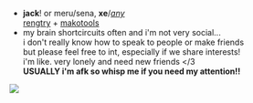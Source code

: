 - **jack**! or meru/sena, **xe**/[*any*](https://en.pronouns.page/@gigolo)  
[rengtry](https://rentry.org/scenario_liar) + [makotools](https://enstars.link/@matenrou)  
- my brain shortcircuits often and i'm not very social...  
i don't really know how to speak to people or make friends  
but please feel free to int, especially if we share interests!  
i'm like. very lonely and need new friends </3  
**USUALLY i'm afk so whisp me if you need my attention!!**

![](https://cdn.discordapp.com/attachments/729124835296280689/1089073187712675850/image.jpeg)
